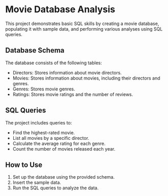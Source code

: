 # Movie Database Analysis

This project demonstrates basic SQL skills by creating a movie database, populating it with sample data, and performing various analyses using SQL queries.

## Database Schema
The database consists of the following tables:
- Directors: Stores information about movie directors.
- Movies: Stores information about movies, including their directors and genres.
- Genres: Stores movie genres.
- Ratings: Stores movie ratings and the number of reviews.

## SQL Queries
The project includes queries to:
- Find the highest-rated movie.
- List all movies by a specific director.
- Calculate the average rating for each genre.
- Count the number of movies released each year.

## How to Use
1. Set up the database using the provided schema.
2. Insert the sample data.
3. Run the SQL queries to analyze the data.